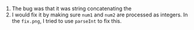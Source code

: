 1. The bug was that it was string concatenating the 
2. I would fix it by making sure `num1` and `num2` are processed as integers. In the `fix.png`, I tried to use `parseInt` to fix this. 